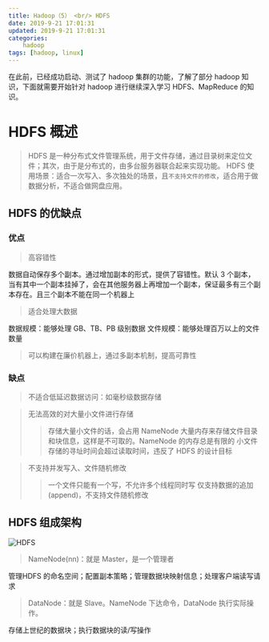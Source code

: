 ```yaml
---
title: Hadoop（5） <br/> HDFS
date: 2019-9-21 17:01:31
updated: 2019-9-21 17:01:31
categories:
    hadoop
tags: [hadoop, linux]
---
```


在此前，已经成功启动、测试了 hadoop 集群的功能，了解了部分 hadoop 知识，下面就需要开始针对 hadoop 进行继续深入学习 HDFS、MapReduce 的知识。

<!-- more -->

# HDFS 概述

> HDFS 是一种分布式文件管理系统，用于文件存储，通过目录树来定位文件；其次，由于是分布式的，由多台服务器联合起来实现功能。
> HDFS 使用场景：适合一次写入、多次独处的场景，且`不支持文件的修改`，适合用于做数据分析，不适合做网盘应用。

## HDFS 的优缺点

### 优点 

> 高容错性

数据自动保存多个副本。通过增加副本的形式，提供了容错性。默认 3 个副本，当有其中一个副本挂掉了，会在其他服务器上再增加一个副本，保证最多有三个副本存在。且三个副本不能在同一个机器上

> 适合处理大数据

数据规模：能够处理 GB、TB、PB 级别数据
文件规模：能够处理百万以上的文件数量

> 可以构建在廉价机器上，通过多副本机制，提高可靠性

### 缺点

> 不适合低延迟数据访问：如毫秒级数据存储

> 无法高效的对大量小文件进行存储
>> 存储大量小文件的话，会占用 NameNode 大量内存来存储文件目录和块信息，这样是不可取的。NameNode 的内存总是有限的
>> 小文件存储的寻址时间会超过读取时间，违反了 HDFS 的设计目标

> 不支持并发写入、文件随机修改
>> 一个文件只能有一个写，不允许多个线程同时写
>> 仅支持数据的追加(append)，不支持文件随机修改

## HDFS 组成架构

![HDFS](/images/hadoop/hdfs/hdfs.png)

> NameNode(nn)：就是 Master，是一个管理者

管理HDFS 的命名空间；配置副本策略；管理数据块映射信息；处理客户端读写请求

> DataNode：就是 Slave。NameNode 下达命令，DataNode 执行实际操作。

存储上世纪的数据块；执行数据块的读/写操作
